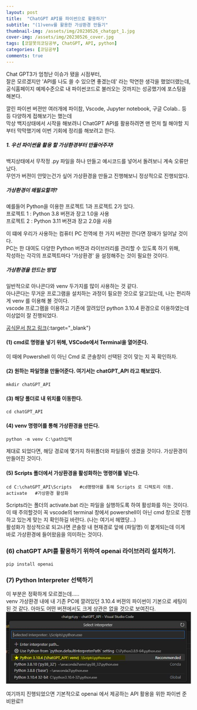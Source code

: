 ```yaml
---
layout: post
title:  "ChatGPT API를 파이썬으로 활용하기"
subtitle: "(1)venv를 활용한 가상환경 만들기"
thumbnail-img: /assets/img/20230526_chatgpt_1.jpg
cover-img: /assets/img/20230526_cover.jpg
tags: [코알못의코딩공부, ChatGPT, API, python]
categories: [코딩공부]
comments: true
---
```


Chat GPT3가 엄청난 이슈가 됐을 시점부터,<br>
잘은 모르겠지만 'API를 나도 쓸 수 있으면 좋겠는데' 라는 막연한 생각을 했었더랬는데,<br>
공식홈페이지 예제수준으로 내 파이썬코드로 불러오는 것까지는 성공했기에 포스팅을 해본다. <br>

깔린 파이썬 버젼만 여러개에 파이참, Vscode, Jupyter notebook, 구글 Colab.. 등등 다양하게 접해보기는 했는데<br>
막상 백지상태에서 시작을 해보려니 ChatGPT API를 활용하려면 맨 먼저 뭘 해야할 지부터 막막했기에 이번 기회에 정리를 해보려고 한다. 

   
##### 1. 우선 파이썬을 활용 할 가상환경부터 만들어주자! 

백지상태에서 무작정 .py 파일을 하나 만들고 예시코드를 넣어서 돌려보니 계속 오류만 났다. <br>
무언가 버젼이 안맞는건가 싶어 가상환경을 만들고 진행해보니 정상적으로 진행되었다. 

##### 가상환경이 왜필요할까? 
예를들어 Python을 이용한 프로젝트 1과  프로젝트 2가 있다. <br>
프로젝트 1 : Python 3.8 버젼과 장고 1.0을 사용<br>
프로젝트 2 : Python 3.11 버젼과 장고 2.0을 사용 <br>

이 떄에 우리가 사용하는 컴퓨터 PC 전역에 한 가지 버젼만 깐다면 장애가 일어날 것이다. <br>
PC는 한 대여도 다양한 Python 버젼과 라이브러리를 관리할 수 있도록 하기 위해,<br>
작성하는 각각의 프로젝트마다 '가상환경' 을 설정해주는 것이 필요한 것이다. 

##### 가상환경을 만드는 방법 
일반적으로 아나콘다와 venv 두가지를 많이 사용하는 것 같다. <br>
아나콘다는 무거운 프로그램을 설치하는 과정이 필요한 것으로 알고있는데, 나는 편리하게 venv 를 이용해 볼 것이다. <br>
vscode 프로그램을 이용하고 기존에 깔려있던 python 3.10.4 환경으로 이용하였는데 이상없이 잘 진행되었다. 


[공식문서 참고 링크]("https://docs.python.org/ko/3/library/venv.html"){:target="_blank"}

#### (1) cmd로 명령을 넣기 위해, VSCode에서 Terminal을 열어준다. 
이 때에 Powershell 이 아닌 Cmd 로 콘솔창이 선택된 것이 맞는 지 꼭 확인하자. 

#### (2) 원하는 파일명을 만들어준다. 여기서는 chatGPT_API 라고 해보았다. 
```
mkdir chatGPT_API
```

#### (3) 해당 폴더로 내 위치를 이동한다. 
```
cd chatGPT_API
```

#### (4) venv 명령어를 통해 가상환경을 만든다. 
```
python -m venv C:\path입력
```

제대로 되었다면, 해당 경로에 몇가지 하위폴더와 파일들이 생겼을 것이다. 
가상환경이 만들어진 것이다. 

#### (5) Scripts 폴더에서 가상환경을 활성화하는 명령어를 넣는다. 
```
cd C:\chatGPT_API\Scripts   #cd명령어를 통해 Scripts 로 디렉토리 이동. 
activate   #가상환경 활성화
```

Scripts라는 폴더의  activate.bat 라는 파일을 실행하도록 하여 활성화를 하는 것이다.
이 때 주의할것이 꼭 vscode의 terminal 창에서 powershell이 아닌 cmd 창으로 진행하고 있는게 맞는 지 확인하길 바란다. (나는 여기서 헤맸당...)<br>
활성화가 정상적으로 되고나면 콘솔창 내 현재경로 앞에 (파일명) 이 붙게되는데
이게 바로 가상환경에 들어왔음을 의미하는 것이다.  

### (6) chatGPT API를 활용하기 위하여 openai 라이브러리 설치하기. 
```
pip install openai
```

### (7) Python Interpreter 선택하기
이 부분은 정확하게 모르겠는데..... <br>
venv 가상환경 내에 내 기존 PC에 깔려있던 3.10.4 버젼의 파이썬이 기본으로 세팅이 된 것 같다. 
아마도 어떤 버젼에서도 크게 상관은 없을 것으로 보여진다.  
![캡쳐1](/assets/img/20230526_chatgpt_2.JPG)<br>


여기까지 진행되었으면 기본적으로 openai 에서 제공하는 API 활용을 위한 파이썬 준비완료!! 


